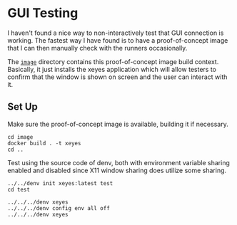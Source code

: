 # GUI Testing
I haven't found a nice way to non-interactively test that GUI connection
is working. The fastest way I have found is to have a proof-of-concept image
that I can then manually check with the runners occasionally.

The [`image`](image) directory contains this proof-of-concept image build
context. Basically, it just installs the xeyes application which will allow
testers to confirm that the window is shown on screen and the user can
interact with it.

## Set Up
Make sure the proof-of-concept image is available, building it if necessary.
```
cd image
docker build . -t xeyes
cd ..
```
Test using the source code of denv, both with environment variable sharing
enabled and disabled since X11 window sharing does utilize some sharing.
```
../../denv init xeyes:latest test
cd test
```

```
../../../denv xeyes
../../../denv config env all off
../../../denv xeyes
```
